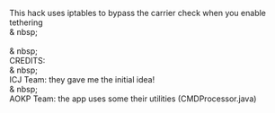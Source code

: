 This hack uses iptables to bypass the carrier check when you enable tethering
<BR>& nbsp;<BR>
<BR>& nbsp;<BR>
CREDITS:
<BR>& nbsp;<BR>
ICJ Team: they gave me the initial idea!
<BR>& nbsp;<BR>
AOKP Team: the app uses some their utilities (CMDProcessor.java)

